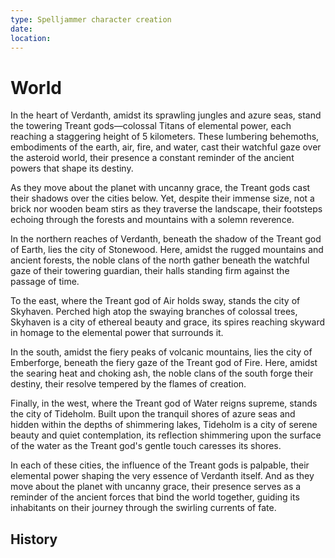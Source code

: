 ```yaml
---
type: Spelljammer character creation
date: 
location:
---
```


# World

In the heart of Verdanth, amidst its sprawling jungles and azure seas, stand the towering Treant gods—colossal Titans of elemental power, each reaching a staggering height of 5 kilometers. These lumbering behemoths, embodiments of the earth, air, fire, and water, cast their watchful gaze over the asteroid world, their presence a constant reminder of the ancient powers that shape its destiny.

As they move about the planet with uncanny grace, the Treant gods cast their shadows over the cities below. Yet, despite their immense size, not a brick nor wooden beam stirs as they traverse the landscape, their footsteps echoing through the forests and mountains with a solemn reverence.

In the northern reaches of Verdanth, beneath the shadow of the Treant god of Earth, lies the city of Stonewood. Here, amidst the rugged mountains and ancient forests, the noble clans of the north gather beneath the watchful gaze of their towering guardian, their halls standing firm against the passage of time.

To the east, where the Treant god of Air holds sway, stands the city of Skyhaven. Perched high atop the swaying branches of colossal trees, Skyhaven is a city of ethereal beauty and grace, its spires reaching skyward in homage to the elemental power that surrounds it.

In the south, amidst the fiery peaks of volcanic mountains, lies the city of Emberforge, beneath the fiery gaze of the Treant god of Fire. Here, amidst the searing heat and choking ash, the noble clans of the south forge their destiny, their resolve tempered by the flames of creation.

Finally, in the west, where the Treant god of Water reigns supreme, stands the city of Tideholm. Built upon the tranquil shores of azure seas and hidden within the depths of shimmering lakes, Tideholm is a city of serene beauty and quiet contemplation, its reflection shimmering upon the surface of the water as the Treant god's gentle touch caresses its shores.

In each of these cities, the influence of the Treant gods is palpable, their elemental power shaping the very essence of Verdanth itself. And as they move about the planet with uncanny grace, their presence serves as a reminder of the ancient forces that bind the world together, guiding its inhabitants on their journey through the swirling currents of fate.

## History

